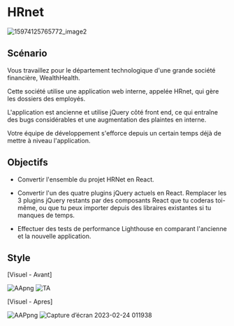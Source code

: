 # HRnet
![15974125765772_image2](https://user-images.githubusercontent.com/94462048/221059998-da1063f8-78ad-4d58-87d9-4bbdb54c6fed.jpg)

## Scénario

Vous travaillez pour le département technologique d'une grande société financière, WealthHealth. 

Cette société utilise une application web interne, appelée HRnet, qui gère les dossiers des employés.

L'application est ancienne et utilise jQuery côté front end, ce qui entraîne des bugs considérables et une augmentation des plaintes en interne.

Votre équipe de développement s'efforce depuis un certain temps déjà de mettre à niveau l'application.


## Objectifs

- Convertir l'ensemble du projet HRNet en React. 

- Convertir l'un des quatre plugins jQuery actuels en React. Remplacer les 3 plugins jQuery restants par des composants React que tu coderas toi-même, ou que tu peux importer depuis des libraires existantes si tu manques de temps. 

- Effectuer des tests de performance Lighthouse en comparant l'ancienne et la nouvelle application. 

## Style

[Visuel - Avant]

![AApng](https://user-images.githubusercontent.com/94462048/221059659-5afa88e1-00f6-4d22-b35d-cceabce66cc6.png)
![TA](https://user-images.githubusercontent.com/94462048/221059711-75065de5-ee4e-4c03-9689-0c175d451444.png)

[Visuel - Apres]

![AAPpng](https://user-images.githubusercontent.com/94462048/221059736-def34b00-fb76-4966-a4de-15a9cd529f57.png)
![Capture d’écran 2023-02-24 011938](https://user-images.githubusercontent.com/94462048/221061128-ce21a43b-8628-40b4-a413-4bb46edb59aa.png)


